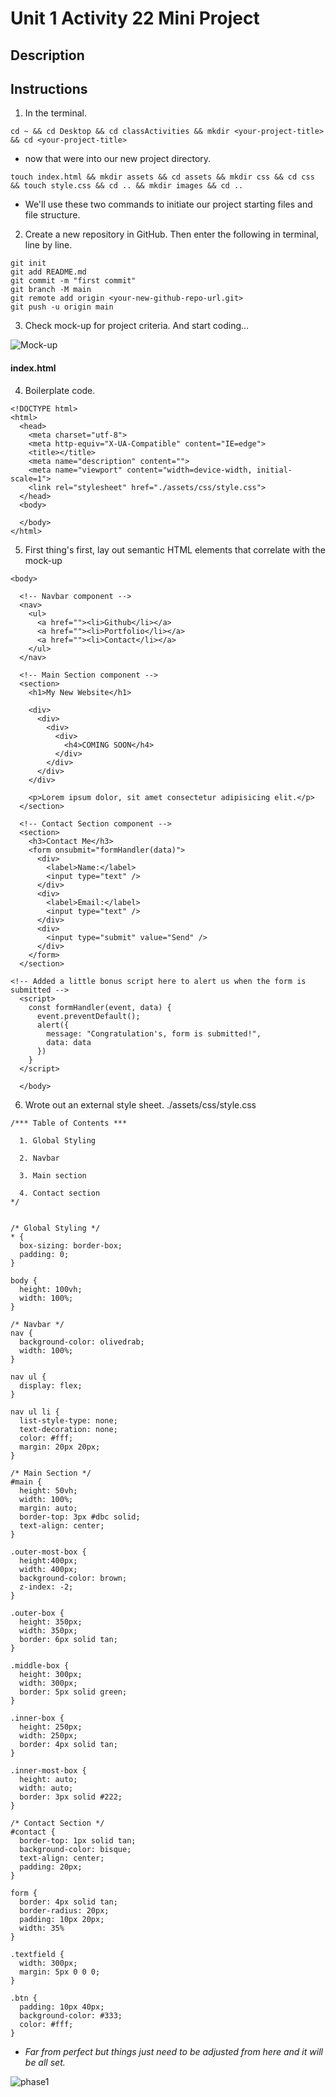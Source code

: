 # Unit 1 Activity 22 Mini Project

## Description

## Instructions

1. In the terminal.

`cd ~ && cd Desktop && cd classActivities && mkdir <your-project-title> && cd <your-project-title>`

- now that were into our new project directory.

`touch index.html && mkdir assets && cd assets && mkdir css && cd css && touch style.css && cd .. && mkdir images && cd ..`

- We'll use these two commands to initiate our project starting files and file structure.

2. Create a new repository in GitHub. Then enter the following in terminal, line by line.

```
git init
git add README.md
git commit -m "first commit"
git branch -M main
git remote add origin <your-new-github-repo-url.git>
git push -u origin main
```

3. Check mock-up for project criteria. And start coding...

![Mock-up](/assets/screenshot.png)

#### index.html

4. Boilerplate code.

```
<!DOCTYPE html>
<html>
  <head>
    <meta charset="utf-8">
    <meta http-equiv="X-UA-Compatible" content="IE=edge">
    <title></title>
    <meta name="description" content="">
    <meta name="viewport" content="width=device-width, initial-scale=1">
    <link rel="stylesheet" href="./assets/css/style.css">
  </head>
  <body>

  </body>
</html>
```

5. First thing's first, lay out semantic HTML elements that correlate with the mock-up

```
<body>

  <!-- Navbar component -->
  <nav>
    <ul>
      <a href=""><li>Github</li></a>
      <a href=""><li>Portfolio</li></a>
      <a href=""><li>Contact</li></a>
    </ul>
  </nav>

  <!-- Main Section component -->
  <section>
    <h1>My New Website</h1>

    <div>
      <div>
        <div>
          <div>
            <h4>COMING SOON</h4>
          </div>
        </div>
      </div>
    </div>

    <p>Lorem ipsum dolor, sit amet consectetur adipisicing elit.</p>
  </section>

  <!-- Contact Section component -->
  <section>
    <h3>Contact Me</h3>
    <form onsubmit="formHandler(data)">
      <div>
        <label>Name:</label>
        <input type="text" />
      </div>
      <div>
        <label>Email:</label>
        <input type="text" />
      </div>
      <div>
        <input type="submit" value="Send" />
      </div>
    </form>
  </section>

<!-- Added a little bonus script here to alert us when the form is submitted -->
  <script>
    const formHandler(event, data) {
      event.preventDefault();
      alert({
        message: "Congratulation's, form is submitted!",
        data: data
      })
    }
  </script>

  </body>
  ```

  6. Wrote out an external style sheet. ./assets/css/style.css

```
/*** Table of Contents ***

  1. Global Styling

  2. Navbar

  3. Main section

  4. Contact section
*/


/* Global Styling */
* {
  box-sizing: border-box;
  padding: 0;
}

body {
  height: 100vh;
  width: 100%;
}

/* Navbar */
nav {
  background-color: olivedrab;
  width: 100%;
}

nav ul {
  display: flex;
}

nav ul li {
  list-style-type: none;
  text-decoration: none;
  color: #fff;
  margin: 20px 20px;
}

/* Main Section */
#main {
  height: 50vh;
  width: 100%;
  margin: auto;
  border-top: 3px #dbc solid;
  text-align: center;
}

.outer-most-box {
  height:400px;
  width: 400px;
  background-color: brown;
  z-index: -2;
}

.outer-box {
  height: 350px;
  width: 350px;
  border: 6px solid tan;
}

.middle-box {
  height: 300px;
  width: 300px;
  border: 5px solid green;
}

.inner-box {
  height: 250px;
  width: 250px;
  border: 4px solid tan;
}

.inner-most-box {
  height: auto;
  width: auto;
  border: 3px solid #222;
}

/* Contact Section */
#contact {
  border-top: 1px solid tan;
  background-color: bisque;
  text-align: center;
  padding: 20px;
}

form {
  border: 4px solid tan;
  border-radius: 20px;
  padding: 10px 20px;
  width: 35%
}

.textfield {
  width: 300px;
  margin: 5px 0 0 0;
}

.btn {
  padding: 10px 40px;
  background-color: #333;
  color: #fff;
}

```

* *Far from perfect but things just need to be adjusted from here and it will be all set.*

![phase1](/assets/screenshot-phase1.png)